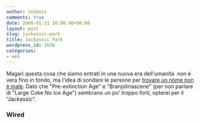 ```yaml
---
author: leibniz
comments: true
date: 2008-01-31 16:00:40+00:00
layout: post
slug: jackassic-park
title: Jackassic Park
wordpress_id: 2636
categories:
- web
---
```


Magari questa cosa che siamo entrati in una nuova era dell'umanità  non è vera fino in fondo, ma l'idea di sondare le persone per [trovare un nome non è male](http://blog.wired.com/wiredscience/2008/01/name-our-age-th.html). Dato che "Pre-extinction Age" e "Branjolinascene" (per non parlare di "Large Coke No Ice Age") sembrano un po' troppo forti, opterei per il "Jackassic".


### Wired
